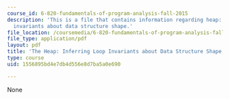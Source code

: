 ```yaml
---
course_id: 6-820-fundamentals-of-program-analysis-fall-2015
description: 'This is a file that contains information regarding heap: inferring loop
  invariants about data structure shape.'
file_location: /coursemedia/6-820-fundamentals-of-program-analysis-fall-2015/1556895bd4e7db4d556e8d7ba5a0e690_MIT6_820F15_L20.pdf
file_type: application/pdf
layout: pdf
title: 'The Heap: Inferring Loop Invariants about Data Structure Shape, Lecture 20'
type: course
uid: 1556895bd4e7db4d556e8d7ba5a0e690

---
```

None